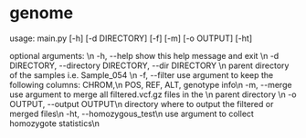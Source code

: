 # genome

usage: main.py [-h] [-d DIRECTORY] [-f] [-m] [-o OUTPUT] [-ht]

optional arguments: \n
  -h, --help            show this help message and exit \n
  -d DIRECTORY, --directory DIRECTORY, --dir DIRECTORY \n
                        parent directory of the samples i.e. Sample_054 \n
  -f, --filter          use argument to keep the following columns: CHROM,\n
                        POS, REF, ALT, genotype info\n
  -m, --merge           use argument to merge all filtered.vcf.gz files in the \n
                        parent directory \n
  -o OUTPUT, --output OUTPUT\n
                        directory where to output the filtered or merged files\n
  -ht, --homozygous_test\n
                        use argument to collect homozygote statistics\n

